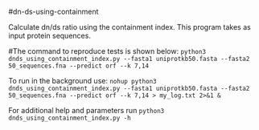 #dn-ds-using-containment

Calculate dn/ds ratio using the containment index. This program takes as input protein sequences.

#The command to reproduce tests is shown below:
`python3 dnds_using_containment_index.py --fasta1 uniprotkb50.fasta --fasta2 50_sequences.fna --predict orf --k 7,14`

To run in the background use: `nohup python3 dnds_using_containment_index.py --fasta1 uniprotkb50.fasta --fasta2 50_sequences.fna --predict orf --k 7,14 > my_log.txt 2>&1 &`

For additional help and parameters run `python3 dnds_using_containment_index.py -h`